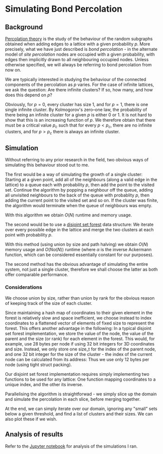 # Simulating Bond Percolation

## Background

[Percolation theory](https://en.wikipedia.org/wiki/Percolation_theory) is the study of the behaviour of the random subgraphs obtained when adding edges to a lattice with a given probability $p$. More precisely, what we have just described is _bond percolation_ - in the alternate model of _site percolation_ nodes are occupied with a given probability, with edges then implicitly drawn to all neighbouring occupied nodes. Unless otherwise specified, we will always be referring to bond percolation from now on.

We are typically interested in studying the behaviour of the connected components of the percolation as $p$ varies. For the case of infinite lattices, we ask the question: Are there infinite clusters? If so, how many, and how does this depend on $p$?

Obviously, for $p=0$, every cluster has size 1, and for $p=1$, there is one single infinite cluster. By Kolmogorov's zero–one law, the probability of there being an infinite cluster for a given $p$ is either 0 or 1. It is not hard to show that this is an increasing function of $p$. We therefore obtain that there must be a critical value $p_c$ such that for every $p<p_c$, there are no infinite clusters, and for $p>p_c$ there is always an infinite cluster.


## Simulation

Without referring to any prior research in the field, two obvious ways of simulating this behaviour stood out to me.

The first would be a way of simulating the growth of a single cluster: Starting at a given point, add all of the neighbours (along a valid edge in the lattice) to a queue each with probability $p$, then add the point to the visited set. Continue the algorithm by popping a neighbour off the queue, adding all unvisited neighbours to the back of the queue with probablity $p$, then adding the current point to the visited set and so on. If the cluster was finite, the algorithm would terminate when the queue of neighbours was empty.

With this algorithm we obtain $O(N)$ runtime and memory usage.

The second would be to use a [disjoint set forest](https://en.wikipedia.org/wiki/Disjoint-set_data_structure) data structure: We iterate over every possible edge in the lattice and merge the two clusters at each point with probability $p$.

With this method (using union by size and path halving) we obtain $O(N)$ memory usage and $O(N\alpha(N))$ runtime (where $\alpha$ is the inverse Ackermann function, which can be considered essentially constant for our purposes).

The second method has the obvious advantage of simulating the entire system, not just a single cluster, therefore we shall choose the latter as both offer comparable performance.

### Considerations

We choose union by size, rather than union by rank for the obvious reason of keeping track of the size of each cluster.

Since maintaining a hash map of coordinates to their given element in the forest is relatively slow and space inefficient, we choose instead to index coordinates to a flattened vector of elements of fixed size to represent the forest. This offers another advantage in the following: In a typical disjoint set forest implementation, we store the value of the node, the value of the parent and the size (or rank) for each element in the forest. This would, for example, use 28 bytes per node if using 32 bit integers for 3D coordinates and size. Instead, we only store one size_t for the index of the parent node, and one 32 bit integer for the size of the cluster - the index of the current node can be calculated from its address: Thus we use only 12 bytes per node (using tight struct packing).

Our disjoint set forest implementation requires simply implementing two functions to be used for any lattice: One function mapping coordinates to a unique index, and the other its inverse.

Parallelising the algorithm is straightforwad - we simply slice up the domain and simulate the percolation in each slice, before merging together.

At the end, we can simply iterate over our domain, ignoring any "small" sets below a given threshold, and find a list of clusters and their sizes. We can also plot these if we wish.

## Analysis of results

Refer to the [Jupyter notebook](src/analyse_data/analyse_data.ipynb) for analysis of the simulations I ran.
